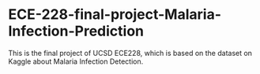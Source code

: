 # ECE-228-final-project-Malaria-Infection-Prediction
This is the final project of UCSD ECE228, which is based on the dataset on Kaggle about Malaria Infection Detection.
